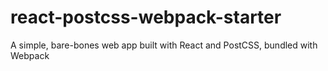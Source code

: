 # react-postcss-webpack-starter
A simple, bare-bones web app built with React and PostCSS, bundled with Webpack
